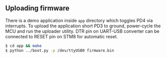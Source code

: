 ## Uploading firmware

There is a demo application inside `app` directory which toggles PD4 via interrupts. To upload the application short PD3 to ground, power-cycle the MCU and run the uploader utility. DTR pin on UART-USB converter can be connected to RESET pin on STM8 for automatic reset.

``` bash
$ cd app && make
$ python ../boot.py -p /dev/ttyUSB0 firmware.bin
```
